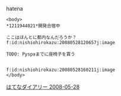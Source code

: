 
hatena

```
<body>
*1211944021*開発合宿中

ここはほんとに都内なんだろうか？
f:id:nishiohirokazu:20080528120657j:image

TODO: Pyspaまでに座椅子を買う


f:id:nishiohirokazu:20080528160211j:image
</body>
```


[はてなダイアリー 2008-05-28](https://nishiohirokazu.hatenadiary.org/archive/2008/05/28)